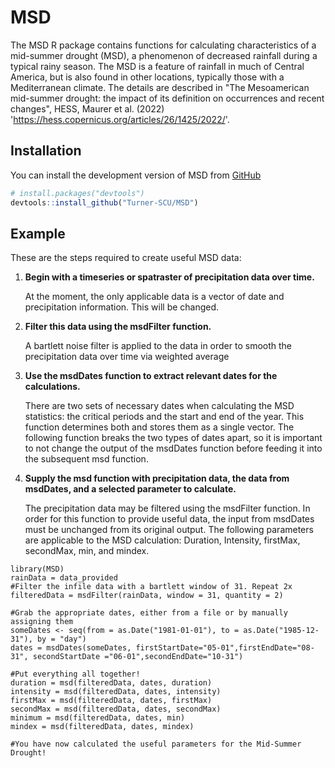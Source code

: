 <!-- README.md is generated from README.Rmd. Please edit that file -->



# MSD

<!-- badges: start -->

<!-- badges: end -->

The MSD R package contains functions for calculating characteristics of a mid-summer drought (MSD), a phenomenon of decreased rainfall during a typical rainy season.
The MSD is a feature of rainfall in much of Central America, but is also found in other locations, typically those with a Mediterranean climate.
The details are described in "The Mesoamerican mid-summer drought: the impact of its definition on occurrences and recent changes", HESS, Maurer et al. (2022) '<https://hess.copernicus.org/articles/26/1425/2022/>'.

## Installation

You can install the development version of MSD from [GitHub](https://github.com/Turner-SCU/MSD)

``` r
# install.packages("devtools")
devtools::install_github("Turner-SCU/MSD")
```

## Example

These are the steps required to create useful MSD data:

1)  **Begin with a timeseries or spatraster of precipitation data over time.**

    At the moment, the only applicable data is a vector of date and precipitation information.
    This will be changed.

2)  **Filter this data using the msdFilter function.**

    A bartlett noise filter is applied to the data in order to smooth the precipitation data over time via weighted average

3)  **Use the msdDates function to extract relevant dates for the calculations.**

    There are two sets of necessary dates when calculating the MSD statistics: the critical periods and the start and end of the year.
    This function determines both and stores them as a single vector.
    The following function breaks the two types of dates apart, so it is important to not change the output of the msdDates function before feeding it into the subsequent msd function.

4)  **Supply the msd function with precipitation data, the data from msdDates, and a selected parameter to calculate.**

    The precipitation data may be filtered using the msdFilter function.
    In order for this function to provide useful data, the input from msdDates must be unchanged from its original output.
    The following parameters are applicable to the MSD calculation: Duration, Intensity, firstMax, secondMax, min, and mindex.


```{r example}library(MSD)rainData = data_provided#Filter the infile data with a bartlett window of 31. Repeat 2xfilteredData = msdFilter(rainData, window = 31, quantity = 2)#Grab the appropriate dates, either from a file or by manually assigning themsomeDates <- seq(from = as.Date("1981-01-01"), to = as.Date("1985-12-31"), by = "day")dates = msdDates(someDates, firstStartDate="05-01",firstEndDate="08-31", secondStartDate ="06-01",secondEndDate="10-31")#Put everything all together!duration = msd(filteredData, dates, duration)intensity = msd(filteredData, dates, intensity)firstMax = msd(filteredData, dates, firstMax)secondMax = msd(filteredData, dates, secondMax)minimum = msd(filteredData, dates, min)mindex = msd(filteredData, dates, mindex)#You have now calculated the useful parameters for the Mid-Summer Drought!```